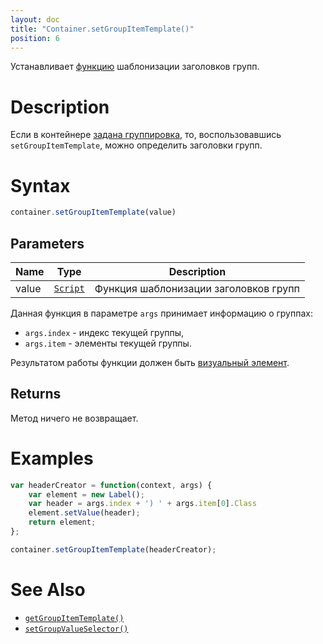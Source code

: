 ```yaml
---
layout: doc
title: "Container.setGroupItemTemplate()"
position: 6
---
```


Устанавливает [функцию](../../../Script/) шаблонизации заголовков групп. 

# Description
Если в контейнере [задана группировка](../Container.setGroupValueSelector/), то, 
воспользовавшись `setGroupItemTemplate`, можно определить заголовки групп.

# Syntax

```js
container.setGroupItemTemplate(value)
```

## Parameters

|Name|Type|Description|
|----|----|-----------|
|value|[`Script`](../../../Script/)|Функция шаблонизации заголовков групп|

Данная функция в параметре `args` принимает информацию о группах:

* `args.index` - индекс текущей группы,
* `args.item` - элементы текущей группы.

Результатом работы функции должен быть [визуальный элемент](../../Element/).


## Returns

Метод ничего не возвращает.

# Examples

```js
var headerCreator = function(context, args) {
	var element = new Label();
	var header = args.index + ') ' + args.item[0].Class
	element.setValue(header);
	return element;
};

container.setGroupItemTemplate(headerCreator);
```

# See Also

* [`getGroupItemTemplate()`](../Container.getGroupItemTemplate/)
* [`setGroupValueSelector()`](../Container.setGroupValueSelector/)
